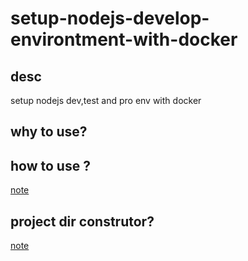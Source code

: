 # setup-nodejs-develop-environtment-with-docker

## desc

setup nodejs dev,test and pro env with docker

## why to use?

## how to use ?

[note](./note/how-to-use.md)

## project dir construtor?

[note](./note/projet-dir-construtor.md)
